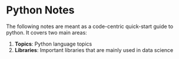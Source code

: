 # Python Notes

The following notes are meant as a code-centric quick-start guide to python. It covers two main areas:

1. **Topics**: Python language topics
2. **Libraries**: Important libraries that are mainly used in data science
